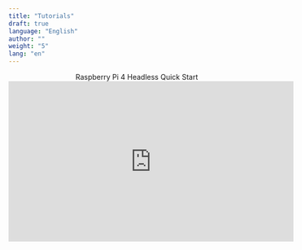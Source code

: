 ```yaml
---
title: "Tutorials"
draft: true
language: "English"
author: ""
weight: "5"
lang: "en"
---
```



[comment]: <> (Place some awesome Tutorials and How to's)
[comment]: <> (Check Order)


<center>Raspberry Pi 4 Headless Quick Start</center>
<center><iframe width="560" height="315" src="https://www.youtube.com/embed/wQxRMKd2K6o" title="YouTube video player" frameborder="0" allow="accelerometer; autoplay; clipboard-write; encrypted-media; gyroscope; picture-in-picture; web-share" allowfullscreen></iframe></center>